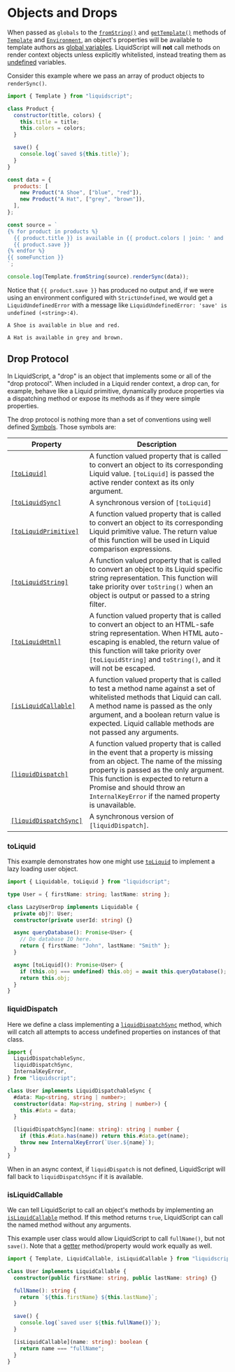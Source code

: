 # Objects and Drops

When passed as `globals` to the [`fromString()`](../api/classes/Template#fromstring) and [`getTemplate()`](../api/classes/Environment#gettemplate) methods of [`Template`](../api/classes/Template) and [`Environment`](../api/classes/Environment), an object's properties will be available to template authors as [global variables](./render-context). LiquidScript will **not** call methods on render context objects unless explicitly whitelisted, instead treating them as [undefined](./undefined.md) variables.

Consider this example where we pass an array of product objects to `renderSync()`.

```js
import { Template } from "liquidscript";

class Product {
  constructor(title, colors) {
    this.title = title;
    this.colors = colors;
  }

  save() {
    console.log(`saved ${this.title}`);
  }
}

const data = {
  products: [
    new Product("A Shoe", ["blue", "red"]),
    new Product("A Hat", ["grey", "brown"]),
  ],
};

const source = `
{% for product in products %}
  {{ product.title }} is available in {{ product.colors | join: ' and ' }}.
  {{ product.save }}
{% endfor %}
{{ someFunction }}
`;

console.log(Template.fromString(source).renderSync(data));
```

Notice that `{{ product.save }}` has produced no output and, if we were using an environment configured with `StrictUndefined`, we would get a `LiquidUndefinedError` with a message like `LiquidUndefinedError: 'save' is undefined (<string>:4)`.

```plain title="output"
A Shoe is available in blue and red.

A Hat is available in grey and brown.

```

## Drop Protocol

In LiquidScript, a "drop" is an object that implements some or all of the "drop protocol". When included in a Liquid render context, a drop can, for example, behave like a Liquid primitive, dynamically produce properties via a dispatching method or expose its methods as if they were simple properties.

The drop protocol is nothing more than a set of conventions using well defined [Symbols](https://developer.mozilla.org/en-US/docs/Web/JavaScript/Reference/Global_Objects/Symbol). Those symbols are:

| Property                                                    | Description                                                                                                                                                                                                                                                                                   |
| ----------------------------------------------------------- | --------------------------------------------------------------------------------------------------------------------------------------------------------------------------------------------------------------------------------------------------------------------------------------------- |
| [`[toLiquid]`](#toliquid)                                   | A function valued property that is called to convert an object to its corresponding Liquid value. `[toLiquid]` is passed the active render context as its only argument.                                                                                                                      |
| [`[toLiquidSync]`](../api/modules#toliquidsync)             | A synchronous version of `[toLiquid]`                                                                                                                                                                                                                                                         |
| [`[toLiquidPrimitive]`](../api/modules#toliquidprimitive)   | A function valued property that is called to convert an object to its corresponding Liquid primitive value. The return value of this function will be used in Liquid comparison expressions.                                                                                                  |
| [`[toLiquidString]`](../api/modules#toliquidstring)         | A function valued property that is called to convert an object to its Liquid specific string representation. This function will take priority over `toString()` when an object is output or passed to a string filter.                                                                        |
| [`[toLiquidHtml]`](../api/modules#toliquidhtml)             | A function valued property that is called to convert an object to an HTML-safe string representation. When HTML auto-escaping is enabled, the return value of this function will take priority over `[toLiquidString]` and `toString()`, and it will not be escaped.                          |
| [`[isLiquidCallable]`](#isliquidcallable)                   | A function valued property that is called to test a method name against a set of whitelisted methods that Liquid can call. A method name is passed as the only argument, and a boolean return value is expected. Liquid callable methods are not passed any arguments.                        |
| [`[liquidDispatch]`](#liquiddispatch)                       | A function valued property that is called in the event that a property is missing from an object. The name of the missing property is passed as the only argument. This function is expected to return a Promise and should throw an `InternalKeyError` if the named property is unavailable. |
| [`[liquidDispatchSync]`](../api/modules#liquiddispatchsync) | A synchronous version of `[liquidDispatch]`.                                                                                                                                                                                                                                                  |

### toLiquid

This example demonstrates how one might use [`toLiquid`](../api/modules#toliquid) to implement a lazy loading user object.

```typescript
import { Liquidable, toLiquid } from "liquidscript";

type User = { firstName: string; lastName: string };

class LazyUserDrop implements Liquidable {
  private obj?: User;
  constructor(private userId: string) {}

  async queryDatabase(): Promise<User> {
    // Do database IO here.
    return { firstName: "John", lastName: "Smith" };
  }

  async [toLiquid](): Promise<User> {
    if (this.obj === undefined) this.obj = await this.queryDatabase();
    return this.obj;
  }
}
```

### liquidDispatch

Here we define a class implementing a [`liquidDispatchSync`](../api/modules#liquiddispatchsync) method, which will catch all attempts to access undefined properties on instances of that class.

```typescript
import {
  LiquidDispatchableSync,
  liquidDispatchSync,
  InternalKeyError,
} from "liquidscript";

class User implements LiquidDispatchableSync {
  #data: Map<string, string | number>;
  constructor(data: Map<string, string | number>) {
    this.#data = data;
  }

  [liquidDispatchSync](name: string): string | number {
    if (this.#data.has(name)) return this.#data.get(name);
    throw new InternalKeyError(`User.${name}`);
  }
}
```

When in an async context, if `liquidDispatch` is not defined, LiquidScript will fall back to `liquidDispatchSync` if it is available.

### isLiquidCallable

We can tell LiquidScript to call an object's methods by implementing an [`isLiquidCallable`](../api/modules#isliquidcallable) method. If this method returns `true`, LiquidScript can call the named method without any arguments.

This example user class would allow LiquidScript to call `fullName()`, but not `save()`. Note that a [getter](https://developer.mozilla.org/en-US/docs/Web/JavaScript/Reference/Functions/get) method/property would work equally as well.

```typescript
import { Template, LiquidCallable, isLiquidCallable } from "liquidscript";

class User implements LiquidCallable {
  constructor(public firstName: string, public lastName: string) {}

  fullName(): string {
    return `${this.firstName} ${this.lastName}`;
  }

  save() {
    console.log(`saved user ${this.fullName()}`);
  }

  [isLiquidCallable](name: string): boolean {
    return name === "fullName";
  }
}
```
